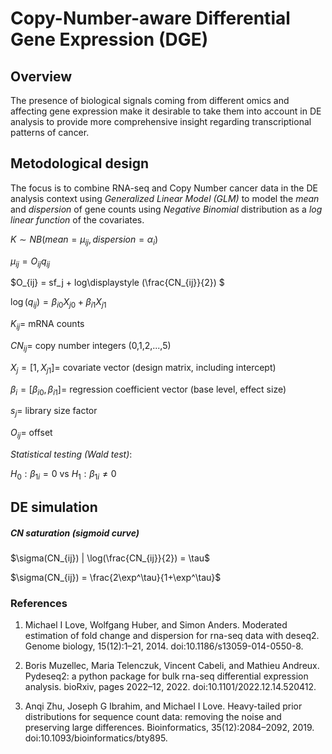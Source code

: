 # Copy-Number-aware Differential Gene Expression (DGE)

## Overview

The presence of biological signals coming from different omics and affecting gene expression make it
desirable to take them into account in DE analysis to provide more comprehensive insight regarding
transcriptional patterns of cancer.


## Metodological design
The focus is to combine RNA-seq and Copy Number cancer data in the DE analysis context using *Generalized Linear Model (GLM)* to model the *mean* and *dispersion* of gene counts using *Negative Binomial* distribution as a *log linear function* of the covariates.

$`K \sim NB(mean = \mu_{ij}, dispersion = \alpha_i)`$ 

$`\mu_{ij} = O_{ij} q_{ij}`$  

$`O_{ij} = sf_j + log\displaystyle (\frac{CN_{ij}}{2}) `$ 

$`\log(q_{ij}) = \beta_{i0} X_{j0} + \beta_{i1} X_{j1}`$ 

$`K_{ij} =`$ mRNA counts

$`CN_{ij} =`$ copy number integers (0,1,2,...,5)

$`X_j = [1, X_{j1}] = `$ covariate vector (design matrix, including intercept)

$`\beta_i = [\beta_{i0}, \beta_{i1}] = `$ regression coefficient vector (base level, effect size)

$`s_j =`$ library size factor

$`O_{ij} =`$ offset




*Statistical testing (Wald test)*:

$`H_0 : \beta_{1i} = 0`$  vs  $`H_1: \beta_{1i} \neq 0`$



## DE simulation

##### CN saturation (sigmoid curve)

$`\sigma(CN_{ij}) | \log(\frac{CN_{ij}}{2}) = \tau`$

$`\sigma(CN_{ij}) = \frac{2\exp^\tau}{1+\exp^\tau}`$



### References

1. Michael I Love, Wolfgang Huber, and Simon Anders. Moderated estimation of fold change and dispersion for rna-seq data with deseq2. Genome biology, 15(12):1–21, 2014. doi:10.1186/s13059-014-0550-8.

2. Boris Muzellec, Maria Telenczuk, Vincent Cabeli, and Mathieu Andreux. Pydeseq2: a python package for bulk rna-seq differential expression analysis. bioRxiv, pages 2022–12, 2022. doi:10.1101/2022.12.14.520412.

3. Anqi Zhu, Joseph G Ibrahim, and Michael I Love. Heavy-tailed prior distributions for sequence count data: removing the noise and preserving large differences. Bioinformatics, 35(12):2084–2092, 2019. doi:10.1093/bioinformatics/bty895.
